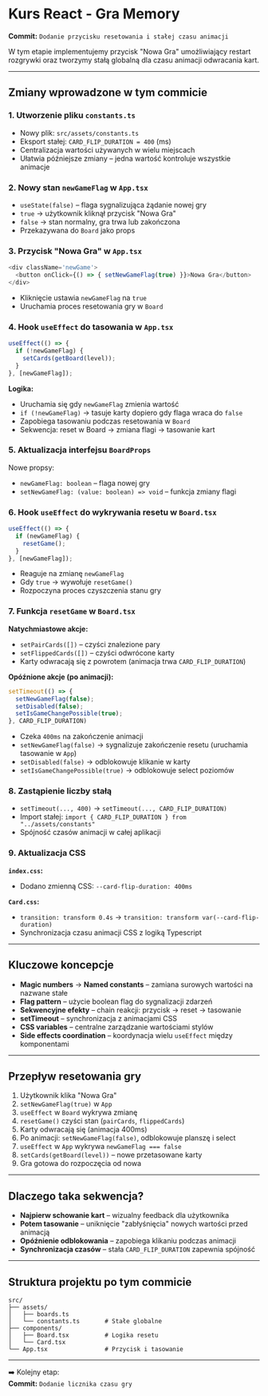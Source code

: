 # Kurs React - Gra Memory

**Commit:** `Dodanie przycisku resetowania i stałej czasu animacji`

W tym etapie implementujemy przycisk "Nowa Gra" umożliwiający restart rozgrywki oraz tworzymy stałą globalną dla czasu animacji odwracania kart.

---

## Zmiany wprowadzone w tym commicie

### 1. Utworzenie pliku `constants.ts`

- Nowy plik: `src/assets/constants.ts`
- Eksport stałej: `CARD_FLIP_DURATION = 400` (ms)
- Centralizacja wartości używanych w wielu miejscach
- Ułatwia późniejsze zmiany – jedna wartość kontroluje wszystkie animacje

### 2. Nowy stan `newGameFlag` w `App.tsx`

- `useState(false)` – flaga sygnalizująca żądanie nowej gry
- `true` → użytkownik kliknął przycisk "Nowa Gra"
- `false` → stan normalny, gra trwa lub zakończona
- Przekazywana do `Board` jako props

### 3. Przycisk "Nowa Gra" w `App.tsx`
```typescript
<div className='newGame'>
  <button onClick={() => { setNewGameFlag(true) }}>Nowa Gra</button>
</div>
```

- Kliknięcie ustawia `newGameFlag` na `true`
- Uruchamia proces resetowania gry w `Board`

### 4. Hook `useEffect` do tasowania w `App.tsx`
```typescript
useEffect(() => {
  if (!newGameFlag) {
    setCards(getBoard(level));
  }
}, [newGameFlag]);
```

**Logika:**
- Uruchamia się gdy `newGameFlag` zmienia wartość
- `if (!newGameFlag)` → tasuje karty dopiero gdy flaga wraca do `false`
- Zapobiega tasowaniu podczas resetowania w `Board`
- Sekwencja: reset w Board → zmiana flagi → tasowanie kart


### 5. Aktualizacja interfejsu `BoardProps`

Nowe propsy:
- `newGameFlag: boolean` – flaga nowej gry
- `setNewGameFlag: (value: boolean) => void` – funkcja zmiany flagi

### 6. Hook `useEffect` do wykrywania resetu w `Board.tsx`
```typescript
useEffect(() => {
  if (newGameFlag) {
    resetGame();
  }
}, [newGameFlag]);
```

- Reaguje na zmianę `newGameFlag`
- Gdy `true` → wywołuje `resetGame()`
- Rozpoczyna proces czyszczenia stanu gry

### 7. Funkcja `resetGame` w `Board.tsx`

**Natychmiastowe akcje:**
- `setPairCards([])` – czyści znalezione pary
- `setFlippedCards([])` – czyści odwrócone karty
- Karty odwracają się z powrotem (animacja trwa `CARD_FLIP_DURATION`)

**Opóźnione akcje (po animacji):**
```typescript
setTimeout(() => {
  setNewGameFlag(false);
  setDisabled(false);
  setIsGameChangePossible(true);
}, CARD_FLIP_DURATION)
```
- Czeka `400ms` na zakończenie animacji
- `setNewGameFlag(false)` → sygnalizuje zakończenie resetu (uruchamia tasowanie w `App`)
- `setDisabled(false)` → odblokowuje klikanie w karty
- `setIsGameChangePossible(true)` → odblokowuje select poziomów

### 8. Zastąpienie liczby stałą

- `setTimeout(..., 400)` → `setTimeout(..., CARD_FLIP_DURATION)`
- Import stałej: `import { CARD_FLIP_DURATION } from "../assets/constants"`
- Spójność czasów animacji w całej aplikacji

### 9. Aktualizacja CSS

**`index.css`:**
- Dodano zmienną CSS: `--card-flip-duration: 400ms`

**`Card.css`:**
- `transition: transform 0.4s` → `transition: transform var(--card-flip-duration)`
- Synchronizacja czasu animacji CSS z logiką Typescript


---

## Kluczowe koncepcje

- **Magic numbers** → **Named constants** – zamiana surowych wartości na nazwane stałe
- **Flag pattern** – użycie boolean flag do sygnalizacji zdarzeń
- **Sekwencyjne efekty** – chain reakcji: przycisk → reset → tasowanie
- **setTimeout** – synchronizacja z animacjami CSS
- **CSS variables** – centralne zarządzanie wartościami stylów
- **Side effects coordination** – koordynacja wielu `useEffect` między komponentami

---

## Przepływ resetowania gry

1. Użytkownik klika "Nowa Gra"
2. `setNewGameFlag(true)` w `App`
3. `useEffect` w `Board` wykrywa zmianę
4. `resetGame()` czyści stan (`pairCards`, `flippedCards`)
5. Karty odwracają się (animacja 400ms)
6. Po animacji: `setNewGameFlag(false)`, odblokowuje planszę i select
7. `useEffect` w `App` wykrywa `newGameFlag === false`
8. `setCards(getBoard(level))` – nowe przetasowane karty
9. Gra gotowa do rozpoczęcia od nowa

---

## Dlaczego taka sekwencja?

- **Najpierw schowanie kart** – wizualny feedback dla użytkownika
- **Potem tasowanie** – uniknięcie "zabłyśnięcia" nowych wartości przed animacją
- **Opóźnienie odblokowania** – zapobiega klikaniu podczas animacji
- **Synchronizacja czasów** – stała `CARD_FLIP_DURATION` zapewnia spójność

---

## Struktura projektu po tym commicie
```
src/
├── assets/
│   ├── boards.ts
│   └── constants.ts       # Stałe globalne
├── components/
│   ├── Board.tsx          # Logika resetu
│   └── Card.tsx
└── App.tsx                # Przycisk i tasowanie
```

---

➡️ Kolejny etap:  
**Commit:** `Dodanie licznika czasu gry`
